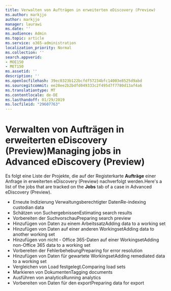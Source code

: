 ```yaml
---
title: Verwalten von Aufträgen in erweiterten eDiscovery (Preview)
ms.author: markjjo
author: markjjo
manager: laurawi
ms.date: ''
ms.audience: Admin
ms.topic: article
ms.service: o365-administration
localization_priority: Normal
ms.collection: ''
search.appverid:
- MOE150
- MET150
ms.assetid: ''
description: ''
ms.openlocfilehash: 39ec0323b122bcfdf57234bfc14003e8525d9abd
ms.sourcegitcommit: ee28ee2b2bdfd049333c2f495d7f7780d13af4a6
ms.translationtype: MT
ms.contentlocale: de-DE
ms.lasthandoff: 01/29/2019
ms.locfileid: "29607763"
---
```

# <a name="managing-jobs-in-advanced-ediscovery-preview"></a><span data-ttu-id="d3920-102">Verwalten von Aufträgen in erweiterten eDiscovery (Preview)</span><span class="sxs-lookup"><span data-stu-id="d3920-102">Managing jobs in Advanced eDiscovery (Preview)</span></span>

<span data-ttu-id="d3920-103">Es folgt eine Liste der Projekte, die auf der Registerkarte **Aufträge** einer Anfrage in erweiterten eDiscovery (Preview) nachverfolgt werden.</span><span class="sxs-lookup"><span data-stu-id="d3920-103">Here's a list of the jobs that are tracked on the **Jobs** tab of a case in Advanced eDiscovery (Preview).</span></span>

- <span data-ttu-id="d3920-104">Erneute Indizierung Verwaltungsberechtigter Daten</span><span class="sxs-lookup"><span data-stu-id="d3920-104">Re-indexing custodian data</span></span>
- <span data-ttu-id="d3920-105">Schätzen von Suchergebnissen</span><span class="sxs-lookup"><span data-stu-id="d3920-105">Estimating search results</span></span>
- <span data-ttu-id="d3920-106">Vorbereiten der Suchvorschau</span><span class="sxs-lookup"><span data-stu-id="d3920-106">Preparing search preview</span></span>
- <span data-ttu-id="d3920-107">Hinzufügen von Daten zu einem Arbeitssatz</span><span class="sxs-lookup"><span data-stu-id="d3920-107">Adding data to a working set</span></span>
- <span data-ttu-id="d3920-108">Hinzufügen von Daten auf einer anderen Workingset</span><span class="sxs-lookup"><span data-stu-id="d3920-108">Adding data to another working set</span></span>
- <span data-ttu-id="d3920-109">Hinzufügen von nicht - Office 365-Daten auf einer Workingset</span><span class="sxs-lookup"><span data-stu-id="d3920-109">Adding non-Office 365 data to a working set</span></span>
- <span data-ttu-id="d3920-110">Vorbereiten der Fehlerbehebung</span><span class="sxs-lookup"><span data-stu-id="d3920-110">Preparing for error resolution</span></span>
- <span data-ttu-id="d3920-111">Hinzufügen von Daten für gewartete Workingset</span><span class="sxs-lookup"><span data-stu-id="d3920-111">Adding remediated data to a working set</span></span>
- <span data-ttu-id="d3920-112">Vergleichen von Load festgelegt.</span><span class="sxs-lookup"><span data-stu-id="d3920-112">Comparing load sets</span></span>
- <span data-ttu-id="d3920-113">Markieren von Dokumenten</span><span class="sxs-lookup"><span data-stu-id="d3920-113">Tagging documents</span></span>
- <span data-ttu-id="d3920-114">Ausführen von analytics</span><span class="sxs-lookup"><span data-stu-id="d3920-114">Running analytics</span></span>
- <span data-ttu-id="d3920-115">Vorbereiten von Daten für den export</span><span class="sxs-lookup"><span data-stu-id="d3920-115">Preparing data for export</span></span>
